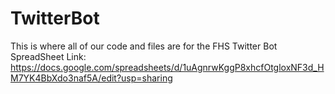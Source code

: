 # TwitterBot
This is where all of our code and files are for the FHS Twitter Bot
SpreadSheet Link: https://docs.google.com/spreadsheets/d/1uAgnrwKggP8xhcfOtgloxNF3d_HM7YK4BbXdo3naf5A/edit?usp=sharing
